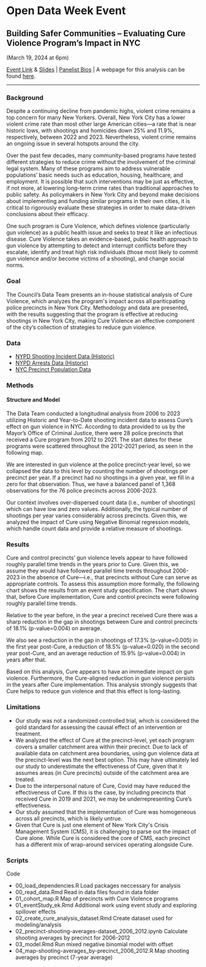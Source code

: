 # Open Data Week Event

## Building Safer Communities – Evaluating Cure Violence Program’s Impact in NYC
(March 19, 2024 at 6pm) 

[Event Link](https://2024.open-data.nyc/event/building-safer-communities-evaluating-cure-violence-programs-impact-in-nyc/) & [Slides](https://www.canva.com/design/DAF_VOzPDIQ/63-oC4ywSGFHofP29T2t2w/view?utm_content=DAF_VOzPDIQ&utm_campaign=designshare&utm_medium=link&utm_source=editor) |
[Panelist Bios](https://docs.google.com/document/d/1S1RpwWvjlZOSx-pfOdtpbCPXDWc-XfsFPf1SXxGr0wQ/edit?usp=sharing) | A webpage for this analysis can be found [here](https://council.nyc.gov/data/cure/).
***

### Background
Despite a continuing decline from pandemic highs, violent crime remains a top concern for many New Yorkers. Overall, New York City has a lower violent crime rate than most other large American cities—a rate that is near historic lows, with shootings and homicides down 25% and 11.9%, respectively, between 2022 and 2023. Nevertheless, violent crime remains an ongoing issue in several hotspots around the city.

Over the past few decades, many community-based programs have tested different strategies to reduce crime without the involvement of the criminal legal system. Many of these programs aim to address vulnerable populations’ basic needs such as education, housing, healthcare, and employment. It is possible that such interventions may be just as effective, if not more, at lowering long-term crime rates than traditional approaches to public safety. As policymakers in New York City and beyond make decisions about implementing and funding similar programs in their own cities, it is critical to rigorously evaluate these strategies in order to make data-driven conclusions about their efficacy.

One such program is Cure Violence, which defines violence (particularly gun violence) as a public health issue and seeks to treat it like an infectious disease. Cure Violence takes an evidence-based, public health approach to gun violence by attempting to detect and interrupt conflicts before they escalate, identify and treat high risk individuals (those most likely to commit gun violence and/or become victims of a shooting), and change social norms.

### Goal
The Council’s Data Team presents an in-house statistical analysis of Cure Violence, which analyzes the program's impact across all pariticpating police precincts in New York City. Methodology and data are presented, with the results suggesting that the program is effective at reducing shootings in New York City, making Cure Violence an effective component of the city’s collection of strategies to reduce gun violence.

### Data
- [NYPD Shooting Incident Data (Historic)](https://data.cityofnewyork.us/Public-Safety/NYPD-Shooting-Incident-Data-Historic-/833y-fsy8)
- [NYPD Arrests Data (Historic)](https://data.cityofnewyork.us/Public-Safety/NYPD-Arrests-Data-Historic-/8h9b-rp9u)
- [NYC Precinct Population Data](https://johnkeefe.net/nyc-police-precinct-and-census-data)

### Methods
#### Structure and Model
The Data Team conducted a longitudinal analysis from 2006 to 2023 utilizing Historic and Year-to-Date shooting incident data to assess Cure’s effect on gun violence in NYC. According to data provided to us by the Mayor’s Office of Criminal Justice, there were 28 police precincts that received a Cure program from 2012 to 2021. The start dates for these programs were scattered throughout the 2012-2021 period, as seen in the following map.

We are interested in gun violence at the police precinct-year level, so we collapsed the data to this level by counting the number of shootings per precinct per year. If a precinct had no shootings in a given year, we fill in a zero for that observation. Thus, we have a balanced panel of 1,368 observations for the 76 police precincts across 2006-2023.

Our context involves over-dispersed count data (i.e., number of shootings) which can have low and zero values. Additionally, the typical number of shootings per year varies considerably across precincts. Given this, we analyzed the impact of Cure using Negative Binomial regression models, which handle count data and provide a relative measure of shootings.

### Results
Cure and control precincts’ gun violence levels appear to have followed roughly parallel time trends in the years prior to Cure. Given this, we assume they would have followed parallel time trends throughout 2006-2023 in the absence of Cure—i.e., that precincts without Cure can serve as appropriate controls.
To assess this assumption more formally, the following chart shows the results from an event study specification. The chart shows that, before Cure implementation, Cure and control precincts were following roughly parallel time trends.

Relative to the year before, in the year a precinct received Cure there was a sharp reduction in the gap in shootings between Cure and control precincts of 18.1% (p-value=0.004) on average.

We also see a reduction in the gap in shootings of 17.3% (p-value=0.005) in the first year post-Cure, a reduction of 18.5% (p-value=0.020) in the second year post-Cure, and an average reduction of 15.9% (p-value=0.004) in years after that.

Based on this analysis, Cure appears to have an immediate impact on gun violence. Furthermore, the Cure-aligned reduction in gun violence persists in the years after Cure implementation. This analysis strongly suggests that Cure helps to reduce gun violence and that this effect is long-lasting.

### Limitations
- Our study was not a randomized controlled trial, which is considered the gold standard for assessing the causal effect of an intervention or treatment. 
- We analyzed the effect of Cure at the precinct-level, yet each program covers a smaller catchment area within their precinct. Due to lack of available data on catchment area boundaries, using gun violence data at the precinct-level was the next best option. This may have ultimately led our study to underestimate the effectiveness of Cure, given that it assumes areas (in Cure precincts) outside of the catchment area are treated.
- Due to the interpersonal nature of Cure, Covid may have reduced the effectiveness of Cure. If this is the case, by including precincts that received Cure in 2019 and 2021, we may be underrepresenting Cure’s effectiveness.
- Our study assumed that the implementation of Cure was homogeneous across all precincts, which is likely untrue. 
- Given that Cure is just one element of New York City's Crisis Management System (CMS), it is challenging to parse out the impact of Cure alone. While Cure is considered the core of CMS, each precinct has a different mix of wrap-around services operating alongside Cure.

### Scripts
Code
- 00_load_dependencies.R Load packages neccessary for analysis
- 00_read_data.Rmd Read in data files found in data folder
- 01_cohort_map.R Map of precincts with Cure Violence programs
- 01_eventStudy_ek.Rmd Additional work using event study and exploring spillover effects
- 02_create_cure_analysis_dataset.Rmd Create dataset used for modeling/analysis
- 02_precinct-shooting-averages-dataset_2006_2012.ipynb Calculate shooting averages by precinct for 2006-2012
- 03_model.Rmd Run mixed negative binomial model with offset
- 04_map-shooting-averages_by-precinct_2006_2012.R Map shooting averages by precinct (7-year average)

